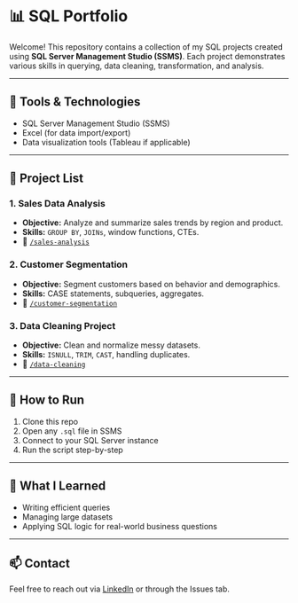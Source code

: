 # 📊 SQL Portfolio

Welcome! This repository contains a collection of my SQL projects created using **SQL Server Management Studio (SSMS)**. Each project demonstrates various skills in querying, data cleaning, transformation, and analysis.

---

## 🔧 Tools & Technologies
- SQL Server Management Studio (SSMS)
- Excel (for data import/export)
- Data visualization tools (Tableau if applicable)

---

## 📂 Project List

### 1. **Sales Data Analysis**
- **Objective:** Analyze and summarize sales trends by region and product.
- **Skills:** `GROUP BY`, `JOINs`, window functions, CTEs.
- 📁 [`/sales-analysis`](./sales-analysis)

### 2. **Customer Segmentation**
- **Objective:** Segment customers based on behavior and demographics.
- **Skills:** CASE statements, subqueries, aggregates.
- 📁 [`/customer-segmentation`](./customer-segmentation)

### 3. **Data Cleaning Project**
- **Objective:** Clean and normalize messy datasets.
- **Skills:** `ISNULL`, `TRIM`, `CAST`, handling duplicates.
- 📁 [`/data-cleaning`](./data-cleaning)

---

## 📌 How to Run

1. Clone this repo
2. Open any `.sql` file in SSMS
3. Connect to your SQL Server instance
4. Run the script step-by-step

---

## 🧠 What I Learned

- Writing efficient queries
- Managing large datasets
- Applying SQL logic for real-world business questions

---

## 📫 Contact

Feel free to reach out via [LinkedIn](https://www.linkedin.com/in/YOURPROFILE/) or through the Issues tab.
